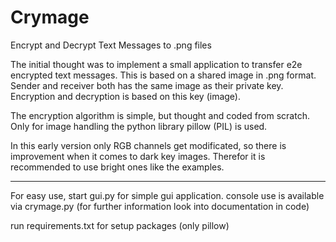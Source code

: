 # Crymage
Encrypt and Decrypt Text Messages to .png files

The initial thought was to implement a small application to transfer e2e encrypted text messages.
This is based on a shared image in .png format.
Sender and receiver both has the same image as their private key.
Encryption and decryption is based on this key (image).

The encryption algorithm is simple, but thought and coded from scratch.
Only for image handling the python library pillow (PIL) is used. 

In this early version only RGB channels get modificated, so there is improvement when it comes to dark key images.
Therefor it is recommended to use bright ones like the examples.

____________________________________

For easy use, start gui.py for simple gui application.
console use is available via crymage.py (for further information look into documentation in code)

run requirements.txt for setup packages (only pillow) 

